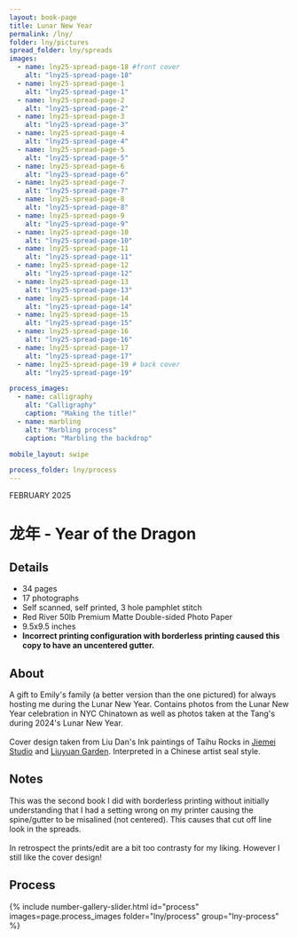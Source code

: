 ```yaml
---
layout: book-page
title: Lunar New Year
permalink: /lny/
folder: lny/pictures
spread_folder: lny/spreads
images:
  - name: lny25-spread-page-18 #front cover
    alt: "lny25-spread-page-18"
  - name: lny25-spread-page-1
    alt: "lny25-spread-page-1"
  - name: lny25-spread-page-2
    alt: "lny25-spread-page-2"
  - name: lny25-spread-page-3
    alt: "lny25-spread-page-3"
  - name: lny25-spread-page-4
    alt: "lny25-spread-page-4"
  - name: lny25-spread-page-5
    alt: "lny25-spread-page-5"
  - name: lny25-spread-page-6
    alt: "lny25-spread-page-6"
  - name: lny25-spread-page-7
    alt: "lny25-spread-page-7"
  - name: lny25-spread-page-8
    alt: "lny25-spread-page-8"
  - name: lny25-spread-page-9
    alt: "lny25-spread-page-9"
  - name: lny25-spread-page-10
    alt: "lny25-spread-page-10"
  - name: lny25-spread-page-11
    alt: "lny25-spread-page-11"
  - name: lny25-spread-page-12
    alt: "lny25-spread-page-12"
  - name: lny25-spread-page-13
    alt: "lny25-spread-page-13"
  - name: lny25-spread-page-14
    alt: "lny25-spread-page-14"
  - name: lny25-spread-page-15
    alt: "lny25-spread-page-15"
  - name: lny25-spread-page-16
    alt: "lny25-spread-page-16"
  - name: lny25-spread-page-17
    alt: "lny25-spread-page-17"
  - name: lny25-spread-page-19 # back cover
    alt: "lny25-spread-page-19"

process_images:
  - name: calligraphy
    alt: "Calligraphy"
    caption: "Making the title!"
  - name: marbling
    alt: "Marbling process"
    caption: "Marbling the backdrop"

mobile_layout: swipe

process_folder: lny/process
---
```


<div class="book-article">
<p class="label-caption">FEBRUARY 2025</p>
<h1>龙年 - Year of the Dragon</h1>
<h2>Details</h2>
<ul>
<li>34 pages</li>
<li>17 photographs</li>
<li>Self scanned, self printed, 3 hole pamphlet stitch</li>
<li>Red River 50lb Premium Matte Double-sided Photo Paper</li>
<li>9.5x9.5 inches</li>
<li><strong>Incorrect printing configuration with borderless printing caused this copy to have an uncentered gutter.</strong></li>
</ul>
<h2>About</h2>
<p>A gift to Emily's family (a better version than the one pictured) for always hosting me during the Lunar New Year. Contains photos from the Lunar New Year celebration in NYC Chinatown as well as photos taken at the Tang's during 2024's Lunar New Year.
<br><br>
Cover design taken from Liu Dan's Ink paintings of Taihu Rocks in <a href="https://www.brooklynmuseum.org/objects/4341">Jiemei Studio</a> and <a  href="https://www.inkstudio.com.cn/artworks/3113-liu-dan-taihu-rock-of-the-liuyuan-garden-2019/">Liuyuan Garden</a>. Interpreted in a Chinese artist seal style.</p>
<h2>Notes</h2>
<p>This was the second book I did with borderless printing without initially understanding that I had a setting wrong on my printer causing the spine/gutter to be misalined (not centered). This causes that cut off line look in the spreads.
<br><br>
In  retrospect the prints/edit are a bit too contrasty for my liking. However I still like the cover design!</p>
<h2>Process</h2>
<div class="mobile-centered-slider">
{% include number-gallery-slider.html
  id="process"
  images=page.process_images
  folder="lny/process"
  group="lny-process"
%}
</div>
<!-- <div class="mobile-centered-slider">
{% include number-gallery-slider.html
  id="process"
  images=page.process_images
  folder="vermont/process"
  group="vermont-process"
%}
</div> -->

</div>